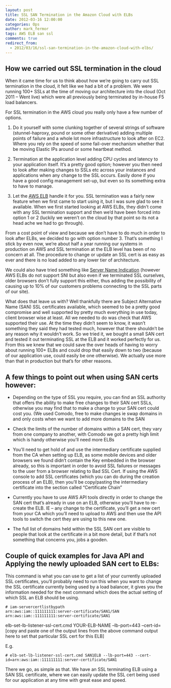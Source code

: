 ```yaml
---
layout: post
title: SSL SAN Termination in the Amazon Cloud with ELBs
date: 2012-03-16 12:00:00
categories: Ops
author: mark_fermor
tags: AWS ELB san ssl
comments: true
redirect_from:
  - 2012/03/16/ssl-san-termination-in-the-amazon-cloud-with-elbs/
---
```


## How we carried out SSL termination in the cloud
When it came time for us to think about how we’re going to carry out SSL termination in the cloud, it felt like we had a bit of a problem. We were running 100+ SSLs at the time of moving our architecture into the cloud (Oct 2011 – Went live) which were all previously being terminated by in-house F5 load balancers.

For SSL termination in the AWS cloud you really only have a few number of options.

1. Do it yourself with some clunking together of several strings of software (stunnel-haproxy, pound or some other derivative) adding multiple points of failure and a whole lot more infrastructure to look after on EC2. Where you rely on the speed of some fail-over mechanism whether that be moving Elastic IPs around or some heartbeat method.

2. Termination at the application level adding CPU cycles and latency to your application itself. It’s a pretty good option; however you then need to look after making changes to SSLs etc across your instances and applications when any change to the SSL occurs. Easily done if you have a good config management set-up, but even so its something extra to have to manage.

3. Let the [AWS ELB](aws.amazon.com/elasticloadbalancing) handle it for you. SSL termination was a fairly new feature when we first came to start using it, but I was sure glad to see it available. When we first started looking at AWS ELBs, they didn’t come with any SSL termination support and then we’d have been forced into option 1 or 2 (luckily we weren’t on the cloud by that point so its not a head ache we had to go through).

From a cost point of view and because we don’t have to do much in order to look after ELBs, we decided to go with option number 3. That’s something I stick by even now, we’re about half a year running our systems in production on AWS and SSL termination at the ELB level has been of no concern at all. The procedure to change or update an SSL cert is as easy as ever and there is no load added to any lower tier of architecture.

We could also have tried something like [Server Name Indication](http://en.wikipedia.org/wiki/Server_Name_Indication) (however AWS ELBs do not support SNI but also even if we terminated SSL ourselves, older browsers don’t fully support this either, thus adding the possibility of causing up to 10% of our customers problems connecting to the SSL parts of our site).

What does that leave us with? Well thankfully there are Subject Alternative Name (SAN) SSL certificates available, which seemed to be a pretty good compromise and well supported by pretty much everything in use today, client browser wise at least. All we needed to do was check that AWS supported their use. At the time they didn’t seem to know, it wasn’t something they said they had tested much, however that there shouldn’t be any reason why it wouldn’t work. So we tried it, we bought a small SAN cert and tested it out terminating SSL at the ELB and it worked perfectly for us. From this we knew that we could save the over heads of having to worry about running 100+ ELBs and could drop that easily down to two (because of our application use, could easily be one otherwise). We actually use more than that in production but that’s for other reasons.

## A few things to point out when using SAN certs however:
* Depending on the type of SSL you require, you can find an SSL authority that offers the ability to make free changes to their SAN cert SSLs, otherwise you may find that to make a change to your SAN cert could cost you. (We used Comodo, free to make changes ie swap domains in and only costs when we want to add more domains to the SAN

* Check the limits of the number of domains within a SAN cert, they vary from one company to another, with Comodo we got a pretty high limit which is handy otherwise you’ll need more ELBs

* You’ll need to get hold of and use the intermediary certificate supplied from the CA when setting up ELB, as some mobile devices and older browsers we found didn’t contain the Key embedded in the browser already, so this is important in order to avoid SSL failures or messages to the user from a browser relating to Bad SSL Cert. If using the AWS console to add SSL certificates (which you can do during the creation process of an ELB), then you’ll be copy/pasting the intermediary certificate into the section called “Certificate Chain”

* Currently you have to use AWS API tools directly in order to change the SAN cert that’s already in use on an ELB, otherwise you’ll have to re-create the ELB. IE – any change to the certificate, you’ll get a new cert from your CA which you’ll need to upload to AWS and then use the API tools to switch the cert they are using to this new one.

* The full list of domains held within the SSL SAN cert are visible to people that look at the certificate in a bit more detail, but if that’s not something that concerns you, jobs a gooden.

## Couple of quick examples for Java API and Applying the newly uploaded SAN cert to ELBs:
This command is what you can use to get a list of your currently uploaded SSL certificates, you’ll probably need to run this when you want to change the SSL certificate currently being used by a load balancer, it gives you the information needed for the next command which does the actual setting of which SSL an ELB should be using.

```
# iam-servercertlistbypath
arn:aws:iam::111111111:server-certificate/SAN1/SAN
arn:aws:iam::111111111:server-certificate/SAN1
```
elb-set-lb-listener-ssl-cert.cmd YOUR-ELB-NAME –lb-port=443 –cert-id=[copy and paste one of the output lines from the above command output here to set that particular SSL cert for this ELB]

E.g.

```
# elb-set-lb-listener-ssl-cert.cmd SAN1ELB --lb-port=443 --cert-id=arn:aws:iam::111111111:server-certificate/SAN1
```
There we go, as simple as that. We have an SSL terminating ELB using a SAN SSL certificate, where we can easily update the SSL cert being used for our application at any time with great ease and speed.